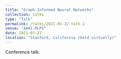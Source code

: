 ```yaml
---
title: "Graph-Informed Neural Networks"
collection: talks
type: "Talk"
permalink: /talks/2021-03-22-talk-1
venue: "AAAI-MLPS"
date: 2021-03-22
location: "Stanford, California (held virtually)"
---
```


Conference talk.
